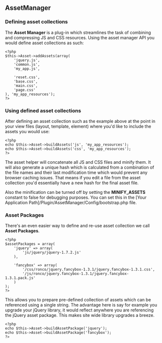 ## AssetManager

### Defining asset collections

The __Asset Manager__ is a plug-in which streamlines the task of combining and compressing JS and CSS resources. Using
the asset manager API you would define asset collections as such:

    <?php
    $this->Asset->addAssets(array(
        'jquery.js',
        'common.js',
        'my_app.js',

        'reset.css',
        'base.css',
        'main.css',
        'page.css'
    ), 'my_app_resources');
    ?>

### Using defined asset collections

After defining an asset collection such as the example above at the point in your view files (layout, template, element)
where you'd like to include the assets you would use:

    <?php
    echo $this->Asset->buildAssets('js', 'my_app_resources');
    echo $this->Asset->buildAssets('css', 'my_app_resources');
    ?>

The asset helper will concatenate all JS and CSS files and minify them. It will also generate a unique hash which is
calculated from a combination of the file names and their last modification time which would prevent any browser caching
issues. That means if you edit a file from the asset collection you'd essentially have a new hash for the final asset
file.

Also the minification can be turned off by setting the __MINIFY_ASSETS__ constant to false for debugging purposes. You
can set this in the [Your Application Path]/Plugin/AssetManager/Config/bootstrap.php file.

### Asset Packages

There's an even easier way to define and re-use asset collection we call __Asset Packages__.

    <?php
    $assetPackages = array(
        'jquery' => array(
            'js/jquery/jquery-1.7.2.js'
        ),

        'fancybox' => array(
            '/css/ronco/jquery.fancybox-1.3.1/jquery.fancybox-1.3.1.css',
            '/js/ronco/jquery.fancybox-1.3.1/jquery.fancybox-1.3.1.pack.js'
        )
    );
    ?>

This allows you to prepare pre-defined collection of assets which can be referenced using a single string. The advantage
here is say for example you upgrade your jQuery library, it would reflect anywhere you are referencing the jQuery
asset package. This makes site wide library upgrades a breeze.

    <?php
    echo $this->Asset->buildAssetPackage('jquery');
    echo $this->Asset->buildAssetPackage('fancybox');
    ?>